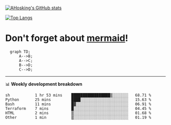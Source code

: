 [![AHosking's GitHub stats](https://github-readme-stats.vercel.app/api?username=ahosking&count_private=true&show_icons=true&theme=onedark&hide_rank=true&include_all_commits=true)](https://github.com/ahosking)

[![Top Langs](https://github-readme-stats.vercel.app/api/top-langs/?username=ahosking&layout=compact&theme=onedark)](https://github.com/ahosking)


# Don't forget about [mermaid](https://github.blog/2022-02-14-include-diagrams-markdown-files-mermaid/)!

```mermaid
  graph TD;
      A-->B;
      A-->C;
      B-->D;
      C-->D;
```
-------

📊 **Weekly development breakdown**

<!--START_SECTION:waka-->

```text
sh           1 hr 53 mins    █████████████████▒░░░░░░░   68.71 %
Python       25 mins         ████░░░░░░░░░░░░░░░░░░░░░   15.63 %
Bash         11 mins         █▓░░░░░░░░░░░░░░░░░░░░░░░   06.91 %
Terraform    7 mins          █░░░░░░░░░░░░░░░░░░░░░░░░   04.45 %
HTML         2 mins          ▒░░░░░░░░░░░░░░░░░░░░░░░░   01.68 %
Other        1 min           ▒░░░░░░░░░░░░░░░░░░░░░░░░   01.19 %
```

<!--END_SECTION:waka-->
